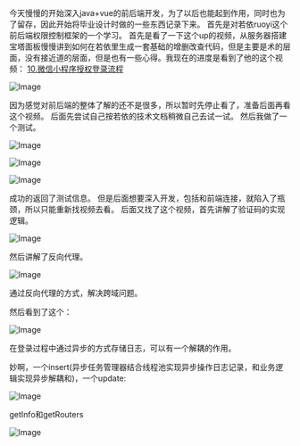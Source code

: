 今天慢慢的开始深入java+vue的前后端开发，为了以后也能起到作用，同时也为了留存，因此开始将毕业设计时做的一些东西记录下来。
首先是对若依ruoyi这个前后端权限控制框架的一个学习。
首先是看了一下这个up的视频，从服务器搭建宝塔面板慢慢讲到如何在若依里生成一套基础的增删改查代码，但是主要是术的层面，没有接近道的层面，但是也有一些心得。我现在的进度是看到了他的这个视频：
[10.微信小程序授权登录流程](https://www.bilibili.com/video/BV1Ph41137Me?spm_id_from=333.788.videopod.sections&vd_source=348b4747c7e04cd236a0b05918dadc36)

![Image](https://github.com/user-attachments/assets/2970a1e1-09dc-443b-a455-5fa368d45256)

因为感觉对前后端的整体了解的还不是很多，所以暂时先停止看了，准备后面再看这个视频。
后面先尝试自己按若依的技术文档稍微自己去试一试。
然后我做了一个测试。

![Image](https://github.com/user-attachments/assets/dca0ae53-f544-4b87-ad83-681b2d364e96)

![Image](https://github.com/user-attachments/assets/0419f3bd-3eb7-4d93-a47e-2c9f86636970)

![Image](https://github.com/user-attachments/assets/a999e291-da71-44ee-a6bf-46c66466afd6)

成功的返回了测试信息。
但是后面想要深入开发，包括和前端连接，就陷入了瓶颈，所以只能重新找视频去看。
后面又找了这个视频，首先讲解了验证码的实现逻辑。

![Image](https://github.com/user-attachments/assets/db56a4bb-a9ab-4174-b9d2-b657bea54f2c)

然后讲解了反向代理。

![Image](https://github.com/user-attachments/assets/90fe5404-6156-4976-b8c6-465635cf19dc)

通过反向代理的方式，解决跨域问题。

然后看到了这个：

![Image](https://github.com/user-attachments/assets/acee4d6f-ff31-466e-9a49-c4d00592a702)

在登录过程中通过异步的方式存储日志，可以有一个解耦的作用。

妙啊，一个insert(异步任务管理器结合线程池实现异步操作日志记录，和业务逻辑实现异步解耦和)，一个update:

![Image](https://github.com/user-attachments/assets/db9a795b-165c-4717-962a-07b15f5a21a4)

getInfo和getRouters

![Image](https://github.com/user-attachments/assets/53ef20a5-7f48-40f4-8af9-8c6a1abaffe2)


 